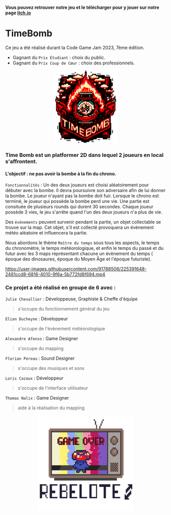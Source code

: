**Vous pouvez retrouver notre jeu et le télécharger pour y jouer sur notre page [itch.io](https://rebeloteequipe3.itch.io/cgj-rebelote-timebomb)**

# TimeBomb

Ce jeu a été réalisé durant la Code Game Jam 2023, 7ème édition.
 * Gagnant du `Prix Étudiant` : choix du public.
 * Gagnant du `Prix Coup de Cœur` : choix des professionnels.

<div align="center"><img src="Assets/CGJ/Assets/LogoTimeBomb.png" alt="Logo" width="200"/></div>

### Time Bomb est un platformer 2D dans lequel 2 joueurs en local s'affrontent. 

#### L'objectif : ne pas avoir la bombe à la fin du chrono. 

`Fonctionnalités` : Un des deux joueurs est choisi aléatoirement pour débuter avec la bombe. Il devra poursuivre son adversaire afin de lui donner la bombe. Le joueur n'ayant pas la bombe doit fuir. Lorsque le chrono est terminé, le joueur qui possède la bombe perd une vie. Une partie est consituée de plusieurs rounds qui durent 30 secondes. Chaque joueur possède 3 vies, le jeu s'arrête quand l'un des deux joueurs n'a plus de vie. 

Des `évènements` peuvent survenir pendant la partie, un objet collectable se trouve sur la map. Cet objet, s'il est collecté provoquera un évènement météo aléatoire et influencera la partie. 

Nous abordons le thème `Maître du temps` sous tous les aspects, le temps du chronomètre, le temps météorologique, et enfin le temps du passé et du futur avec les 3 maps représentant chacune un évènement du temps ( époque des dinosaures, époque du Moyen Âge et l'époque futuriste).

https://user-images.githubusercontent.com/91788506/225391648-2481ccd8-6816-4010-9f6a-5b772fd8f694.mp4

### Ce projet a été réalisé en groupe de 6 avec :

`Julie Chevallier` : Développeuse, Graphiste & Cheffe d'équipe
> s'occupe du fonctionnement général du jeu

`Elian Ducheyne` : Développeur
> s'occupe de l'évènement météorologique

`Alexandre Afonso` : Game Designer
> s'occupe du mapping

`Florian Pereau` : Sound Designer
> s'occupe des musiques et sons

`Loris Cazaux` : Développeur
> s'occupe de l'interface utilisateur

`Thomas Nalix` : Game Designer
> aide à la réalisation du mapping

<div align="center"><img src="Assets/CGJ/Assets/Logo.png" alt="Logo" width="300"/></div>
